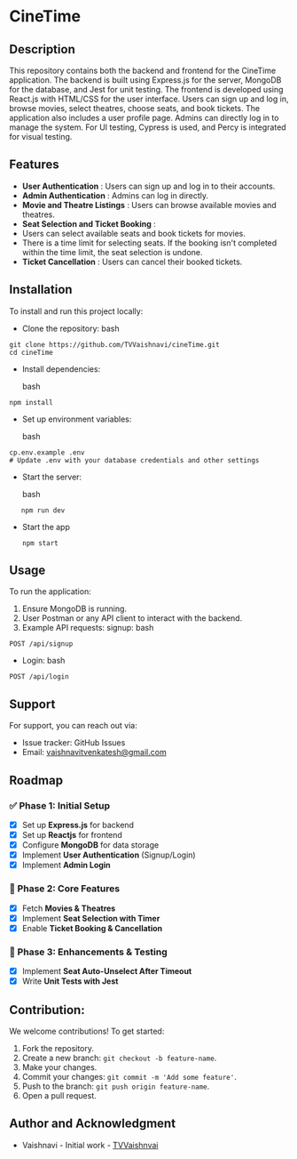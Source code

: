 # CineTime

## Description

This repository contains both the backend and frontend for the CineTime application. The backend is built using Express.js for the server, MongoDB for the database, and Jest for unit testing. The frontend is developed using React.js with HTML/CSS for the user interface. Users can sign up and log in, browse movies, select theatres, choose seats, and book tickets. The application also includes a user profile page. Admins can directly log in to manage the system. For UI testing, Cypress is used, and Percy is integrated for visual testing.

## Features

* **User Authentication** : Users can sign up and log in to their accounts.
* **Admin Authentication** : Admins can log in directly.
* **Movie and Theatre Listings** : Users can browse available movies and theatres.
* **Seat Selection and Ticket Booking** :
* Users can select available seats and book tickets for movies.
* There is a time limit for selecting seats. If the booking isn't completed within the time limit, the seat selection is undone.
* **Ticket Cancellation** : Users can cancel their booked tickets.

## Installation

To install and run this project locally:

* Clone the repository:
  bash

```
git clone https://github.com/TVVaishnavi/cineTime.git
cd cineTime
```

* Install dependencies:

  bash

```
npm install
```

* Set up environment variables:

  bash

```
cp.env.example .env
# Update .env with your database credentials and other settings
```

* Start the server:

  bash

```
   npm run dev
```

* Start the app

  ```
  npm start
  ```

## Usage

To run the application:

1. Ensure MongoDB is running.
2. User Postman or any API client to interact with the backend.
3. Example API requests:
   signup:
   bash

```
POST /api/signup
```

* Login:
  bash

```
POST /api/login
```

## Support

For support, you can reach out via:

* Issue tracker: GitHub Issues
* Email: vaishnavitvenkatesh@gmail.com

## Roadmap

### ✅ Phase 1: Initial Setup

* [X] Set up **Express.js** for backend
* [X] Set up **Reactjs** for frontend
* [X] Configure **MongoDB** for data storage
* [X] Implement **User Authentication** (Signup/Login)
* [X] Implement **Admin Login**

### 🚀 Phase 2: Core Features

* [X] Fetch **Movies & Theatres**
* [X] Implement **Seat Selection with Timer**
* [X] Enable **Ticket Booking & Cancellation**

### 🔧 Phase 3: Enhancements & Testing

* [X] Implement **Seat Auto-Unselect After Timeout**
* [X] Write **Unit Tests with Jest**

## Contribution:

We welcome contributions! To get started:

1. Fork the repository.
2. Create a new branch: `git checkout -b feature-name`.
3. Make your changes.
4. Commit your changes: `git commit -m 'Add some feature'`.
5. Push to the branch: `git push origin feature-name`.
6. Open a pull request.

## Author and Acknowledgment

* Vaishnavi - Initial work - [TVVaishnvai](https://github.com/TVVaishnavi)
